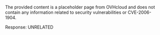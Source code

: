 The provided content is a placeholder page from OVHcloud and does not contain any information related to security vulnerabilities or CVE-2006-1904.

Response: UNRELATED